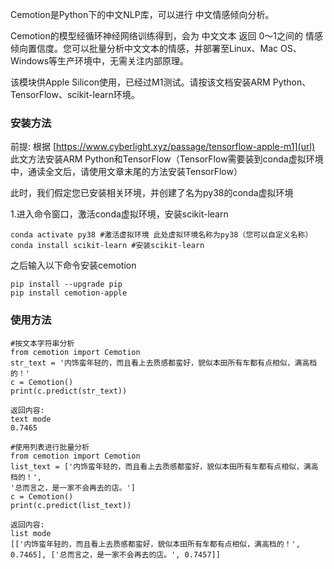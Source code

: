 Cemotion是Python下的中文NLP库，可以进行 中文情感倾向分析。

Cemotion的模型经循环神经网络训练得到，会为 中文文本 返回 0～1之间的 情感倾向置信度。您可以批量分析中文文本的情感，并部署至Linux、Mac OS、Windows等生产环境中，无需关注内部原理。

该模块供Apple Silicon使用，已经过M1测试。请按该文档安装ARM Python、TensorFlow、scikit-learn环境。



### 安装方法

前提:
根据 [https://www.cyberlight.xyz/passage/tensorflow-apple-m1](url) 此文方法安装ARM Python和TensorFlow（TensorFlow需要装到conda虚拟环境中，通读全文后，请使用文章末尾的方法安装TensorFlow）

此时，我们假定您已安装相关环境，并创建了名为py38的conda虚拟环境

1.进入命令窗口，激活conda虚拟环境，安装scikit-learn


```
conda activate py38 #激活虚拟环境 此处虚拟环境名称为py38（您可以自定义名称）
conda install scikit-learn #安装scikit-learn
```


之后输入以下命令安装cemotion
```
pip install --upgrade pip
pip install cemotion-apple
```



### 使用方法
```
#按文本字符串分析
from cemotion import Cemotion
str_text = '内饰蛮年轻的，而且看上去质感都蛮好，貌似本田所有车都有点相似，满高档的！'
c = Cemotion()
print(c.predict(str_text))
```


```
返回内容:
text mode
0.7465
```




```
#使用列表进行批量分析
from cemotion import Cemotion
list_text = ['内饰蛮年轻的，而且看上去质感都蛮好，貌似本田所有车都有点相似，满高档的！',
'总而言之，是一家不会再去的店。']
c = Cemotion()
print(c.predict(list_text))
```


```
返回内容:
list mode
[['内饰蛮年轻的，而且看上去质感都蛮好，貌似本田所有车都有点相似，满高档的！', 0.7465], ['总而言之，是一家不会再去的店。', 0.7457]]
```

